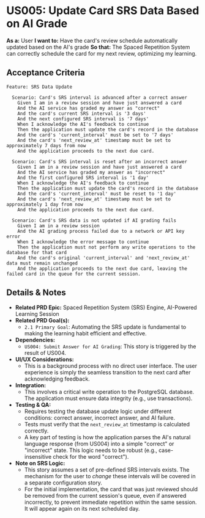 # US005: Update Card SRS Data Based on AI Grade

**As a:** User
**I want to:** Have the card's review schedule automatically updated based on the AI's grade
**So that:** The Spaced Repetition System can correctly schedule the card for my next review, optimizing my learning.

## Acceptance Criteria

```gherkin
Feature: SRS Data Update

  Scenario: Card's SRS interval is advanced after a correct answer
    Given I am in a review session and have just answered a card
    And the AI service has graded my answer as "correct"
    And the card's current SRS interval is '3 days'
    And the next configured SRS interval is '7 days'
    When I acknowledge the AI's feedback to continue
    Then the application must update the card's record in the database
    And the card's 'current_interval' must be set to '7 days'
    And the card's 'next_review_at' timestamp must be set to approximately 7 days from now
    And the application proceeds to the next due card.

  Scenario: Card's SRS interval is reset after an incorrect answer
    Given I am in a review session and have just answered a card
    And the AI service has graded my answer as "incorrect"
    And the first configured SRS interval is '1 day'
    When I acknowledge the AI's feedback to continue
    Then the application must update the card's record in the database
    And the card's 'current_interval' must be reset to '1 day'
    And the card's 'next_review_at' timestamp must be set to approximately 1 day from now
    And the application proceeds to the next due card.

  Scenario: Card's SRS data is not updated if AI grading fails
    Given I am in a review session
    And the AI grading process failed due to a network or API key error
    When I acknowledge the error message to continue
    Then the application must not perform any write operations to the database for that card
    And the card's original 'current_interval' and 'next_review_at' data must remain unchanged
    And the application proceeds to the next due card, leaving the failed card in the queue for the current session.
```

## Details & Notes

*   **Related PRD Epic:** Spaced Repetition System (SRS) Engine, AI-Powered Learning Session
*   **Related PRD Goal(s):**
    *   `2.1 Primary Goal`: Automating the SRS update is fundamental to making the learning habit efficient and effective.
*   **Dependencies:**
    *   `US004: Submit Answer for AI Grading`: This story is triggered by the result of US004.
*   **UI/UX Considerations:**
    *   This is a background process with no direct user interface. The user experience is simply the seamless transition to the next card after acknowledging feedback.
*   **Integration:**
    *   This involves a critical write operation to the PostgreSQL database. The application must ensure data integrity (e.g., use transactions).
*   **Testing & QA:**
    *   Requires testing the database update logic under different conditions: correct answer, incorrect answer, and AI failure.
    *   Tests must verify that the `next_review_at` timestamp is calculated correctly.
    *   A key part of testing is how the application parses the AI's natural language response (from US004) into a simple "correct" or "incorrect" state. This logic needs to be robust (e.g., case-insensitive check for the word "correct").
*   **Note on SRS Logic:**
    *   This story assumes a set of pre-defined SRS intervals exists. The mechanism for the user to *change* these intervals will be covered in a separate configuration story.
    *   For the initial implementation, the card that was just reviewed should be removed from the current session's queue, even if answered incorrectly, to prevent immediate repetition within the same session. It will appear again on its next scheduled day.